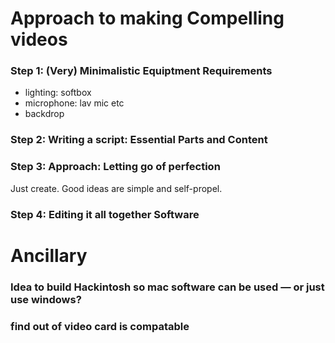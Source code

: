 

# Approach to making Compelling videos


### Step 1: (Very) Minimalistic Equiptment Requirements

-   lighting: softbox
-   microphone: lav mic etc
-   backdrop


### Step 2: Writing a script: Essential Parts and Content


### Step 3: Approach: Letting go of perfection

Just create. Good ideas are simple and self-propel.


### Step 4: Editing it all together Software


# Ancillary


### Idea to build Hackintosh so mac software can be used &#x2014; or just use windows?


### find out of video card is compatable


